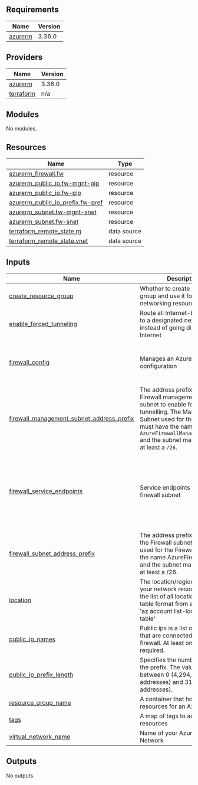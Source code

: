<!-- BEGIN_TF_DOCS -->
## Requirements

| Name | Version |
|------|---------|
| <a name="requirement_azurerm"></a> [azurerm](#requirement\_azurerm) | 3.36.0 |

## Providers

| Name | Version |
|------|---------|
| <a name="provider_azurerm"></a> [azurerm](#provider\_azurerm) | 3.36.0 |
| <a name="provider_terraform"></a> [terraform](#provider\_terraform) | n/a |

## Modules

No modules.

## Resources

| Name | Type |
|------|------|
| [azurerm_firewall.fw](https://registry.terraform.io/providers/hashicorp/azurerm/3.36.0/docs/resources/firewall) | resource |
| [azurerm_public_ip.fw-mgnt-pip](https://registry.terraform.io/providers/hashicorp/azurerm/3.36.0/docs/resources/public_ip) | resource |
| [azurerm_public_ip.fw-pip](https://registry.terraform.io/providers/hashicorp/azurerm/3.36.0/docs/resources/public_ip) | resource |
| [azurerm_public_ip_prefix.fw-pref](https://registry.terraform.io/providers/hashicorp/azurerm/3.36.0/docs/resources/public_ip_prefix) | resource |
| [azurerm_subnet.fw-mgnt-snet](https://registry.terraform.io/providers/hashicorp/azurerm/3.36.0/docs/resources/subnet) | resource |
| [azurerm_subnet.fw-snet](https://registry.terraform.io/providers/hashicorp/azurerm/3.36.0/docs/resources/subnet) | resource |
| [terraform_remote_state.rg](https://registry.terraform.io/providers/hashicorp/terraform/latest/docs/data-sources/remote_state) | data source |
| [terraform_remote_state.vnet](https://registry.terraform.io/providers/hashicorp/terraform/latest/docs/data-sources/remote_state) | data source |

## Inputs

| Name | Description | Type | Default | Required |
|------|-------------|------|---------|:--------:|
| <a name="input_create_resource_group"></a> [create\_resource\_group](#input\_create\_resource\_group) | Whether to create resource group and use it for all networking resources | `bool` | `false` | no |
| <a name="input_enable_forced_tunneling"></a> [enable\_forced\_tunneling](#input\_enable\_forced\_tunneling) | Route all Internet-bound traffic to a designated next hop instead of going directly to the Internet | `bool` | `false` | no |
| <a name="input_firewall_config"></a> [firewall\_config](#input\_firewall\_config) | Manages an Azure Firewall configuration | <pre>object({<br>    name              = string<br>    sku_name          = optional(string)<br>    sku_tier          = optional(string)<br>  })</pre> | n/a | yes |
| <a name="input_firewall_management_subnet_address_prefix"></a> [firewall\_management\_subnet\_address\_prefix](#input\_firewall\_management\_subnet\_address\_prefix) | The address prefix to use for Firewall managemement subnet to enable forced tunnelling. The Management Subnet used for the Firewall must have the name `AzureFirewallManagementSubnet` and the subnet mask must be at least a `/26`. | `any` | `null` | no |
| <a name="input_firewall_service_endpoints"></a> [firewall\_service\_endpoints](#input\_firewall\_service\_endpoints) | Service endpoints to add to the firewall subnet | `list(string)` | <pre>[<br>  "Microsoft.AzureActiveDirectory",<br>  "Microsoft.AzureCosmosDB",<br>  "Microsoft.EventHub",<br>  "Microsoft.KeyVault",<br>  "Microsoft.ServiceBus",<br>  "Microsoft.Sql",<br>  "Microsoft.Storage"<br>]</pre> | no |
| <a name="input_firewall_subnet_address_prefix"></a> [firewall\_subnet\_address\_prefix](#input\_firewall\_subnet\_address\_prefix) | The address prefix to use for the Firewall subnet.The Subnet used for the Firewall must have the name AzureFirewallSubnet and the subnet mask must be at least a /26. | `list` | `[]` | no |
| <a name="input_location"></a> [location](#input\_location) | The location/region to keep all your network resources. To get the list of all locations with table format from azure cli, run 'az account list-locations -o table' | `string` | `""` | no |
| <a name="input_public_ip_names"></a> [public\_ip\_names](#input\_public\_ip\_names) | Public ips is a list of ip names that are connected to the firewall. At least one is required. | `list(string)` | <pre>[<br>  "fw-public"<br>]</pre> | no |
| <a name="input_public_ip_prefix_length"></a> [public\_ip\_prefix\_length](#input\_public\_ip\_prefix\_length) | Specifies the number of bits of the prefix. The value can be set between 0 (4,294,967,296 addresses) and 31 (2 addresses). | `number` | `31` | no |
| <a name="input_resource_group_name"></a> [resource\_group\_name](#input\_resource\_group\_name) | A container that holds related resources for an Azure solution | `string` | `""` | no |
| <a name="input_tags"></a> [tags](#input\_tags) | A map of tags to add to all resources | `map(string)` | `{}` | no |
| <a name="input_virtual_network_name"></a> [virtual\_network\_name](#input\_virtual\_network\_name) | Name of your Azure Virtual Network | `string` | `""` | no |

## Outputs

No outputs.
<!-- END_TF_DOCS -->